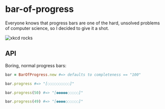 # bar-of-progress

Everyone knows that progress bars are one of the hard, unsolved problems of computer science, so I decided to give it a shot.

![xkcd rocks](http://imgs.xkcd.com/comics/estimation.png)

## API

Boring, normal progress bars:

``` ruby
bar = BarOfProgress.new #=> defaults to completeness == "100"  

bar.progress #=> "[◌◌◌◌◌◌◌◌◌◌]"

bar.progress(50) #=> "[●●●●●◌◌◌◌◌]"

bar.progress(49) #=> "[●●●●○◌◌◌◌◌]"
```
